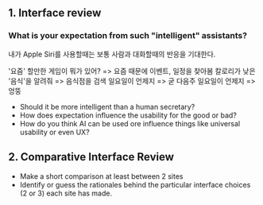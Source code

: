 ## 1. Interface review
### What is your expectation from such "intelligent" assistants?

내가 Apple Siri를 사용할때는 보통 사람과 대화할때의 반응을 기대한다.

'요즘' 할만한 게임이 뭐가 있어? => 요즘 때문에 이벤트, 일정을 찾아봄
칼로리가 낮은 '음식'을 알려줘 => 음식점을 검색
일요일이 언제지 => 굳
다음주 일요일이 언제지 => 엉뚱

- Should it be more intelligent than a human secretary?
- How does expectation influence the usability for the good or bad?
- How do you think AI can be used ore influence things like universal usability or even UX?


## 2. Comparative Interface Review
- Make a short comparison at least between 2 sites
- Identify or guess the rationales behind the particular interface choices (2 or 3) each site has made.